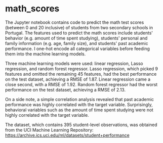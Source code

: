 # math_scores
The Jupyter notebook contains code to predict the math test scores (between 0 and 20 inclusive) of students from two secondary schools in Portugal. The features used to predict the math scores include students' behavior (e.g. amount of time spent studying), students' personal and family information (e.g. age, family size), and students' past academic performance. I one-hot encode all categorical variables before feeding them into the machine learning models.

Three machine learning models were used: linear regression, Lasso regression, and random forest regressor. Lasso regression, which picked 9 features and omitted the remaining 45 features, had the best performance on the test dataset, achieving a RMSE of 1.87. Linear regression came a close second, with a RMSE of 1.92. Random forest regressor had the worst performance on the test dataset, achieving a RMSE of 2.13.

On a side note, a simple correlation analysis revealed that past academic performance was highly correlated with the target variable. Surprisingly, behavioral variables such as the amount of time spent studying were not highly correlated with the target variable.

The dataset, which contains 395 student-level observations, was obtained from the UCI Machine Learning Repository: https://archive.ics.uci.edu/ml/datasets/student+performance
